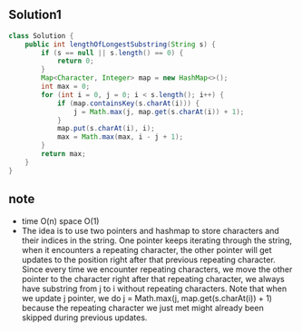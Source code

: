 ## Solution1

``` java
class Solution {
    public int lengthOfLongestSubstring(String s) {
        if (s == null || s.length() == 0) {
            return 0;
        }
        Map<Character, Integer> map = new HashMap<>();
        int max = 0;
        for (int i = 0, j = 0; i < s.length(); i++) {
            if (map.containsKey(s.charAt(i))) {
                j = Math.max(j, map.get(s.charAt(i)) + 1);
            }
            map.put(s.charAt(i), i);
            max = Math.max(max, i - j + 1);
        }
        return max;
    }
}
```

## note
* time O(n) space O(1)
* The idea is to use two pointers and hashmap to store characters and their indices in the string. One pointer keeps iterating
through the string, when it encounters a repeating character, the other pointer will get updates to the position right after 
that previous repeating character. Since every time we encounter repeating characters, we move the other pointer to the character
right after that repeating character, we always have substring from j to i without repeating characters. Note that when we update
j pointer, we do j = Math.max(j, map.get(s.charAt(i)) + 1) because the repeating character we just met might already been skipped
during previous updates.
